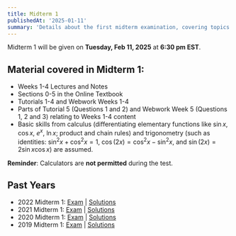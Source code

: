 ```yaml
---
title: Midterm 1
publishedAt: '2025-01-11'
summary: 'Details about the first midterm examination, covering topics from weeks 1-5.'
---
```


Midterm 1 will be given on **Tuesday, Feb 11, 2025** at **6:30 pm EST**. 

## Material covered in Midterm 1:

- Weeks 1-4 Lectures and Notes
- Sections 0-5 in the Online Textbook
- Tutorials 1-4 and Webwork Weeks 1-4
- Parts of Tutorial 5 (Questions 1 and 2) and Webwork Week 5 (Questions 1, 2 and 3) relating to Weeks 1-4 content
- Basic skills from calculus (differentiating elementary functions like $\sin x$, $\cos x$, $e^x$, $\ln x$; product and chain rules) and trigonometry (such as identities: $\sin^2 x + \cos^2 x = 1$, $\cos(2x) = \cos^2 x - \sin^2 x$, and $\sin(2x) = 2 \sin x \cos x$) are assumed.

**Reminder**: Calculators are **not permitted** during the test.

## Past Years
- 2022 Midterm 1: [Exam](past-exams/Midterm1/Midterm1-2022.pdf) | [Solutions](past-exams/Midterm1/Midterm1-2022Solution.pdf)
- 2021 Midterm 1: [Exam](past-exams/Midterm1/Midterm1-2021.pdf) | [Solutions](past-exams/Midterm1/Midterm1-2021Solution.pdf)
- 2020 Midterm 1: [Exam](past-exams/Midterm1/Midterm1-2020.pdf) | [Solutions](past-exams/Midterm1/Midterm1-2020Solution.pdf)
- 2019 Midterm 1: [Exam](past-exams/Midterm1/Midterm1-2019.pdf) | [Solutions](past-exams/Midterm1/Midterm1-2019Solution.pdf)